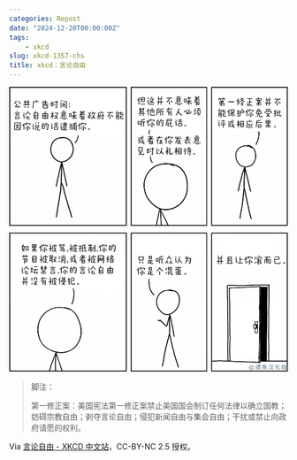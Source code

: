 ```yaml
---
categories: Repost
date: "2024-12-20T00:00:00Z"
tags:
    - xkcd
slug: xkcd-1357-chs
title: xkcd：言论自由
---
```


![忘了在哪里听过，但确实有人这样说:用言论自由来捍卫你的立场是最后一招。因为这无异于表示，你的立场除了不违法之外没有任何可取之处。](1a39b2f96b4fbef7e04595cded1d3ad0.jpg)

> 脚注：
>
> 第一修正案：美国宪法第一修正案禁止美国国会制订任何法律以确立国教；妨碍宗教自由；剥夺言论自由；侵犯新闻自由与集会自由；干扰或禁止向政府请愿的权利。

Via [言论自由 - XKCD 中文站](https://xkcd.in/comic?lg=cn&id=1357)，CC-BY-NC 2.5 授权。
